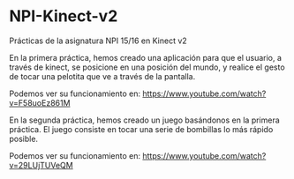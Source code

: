 # NPI-Kinect-v2
Prácticas de la asignatura NPI 15/16 en Kinect v2

En la primera práctica, hemos creado una aplicación para que el usuario, a través de kinect, se posicione en una posición del mundo, y realice el gesto de tocar una pelotita que ve a través de la pantalla.

Podemos ver su funcionamiento en:
https://www.youtube.com/watch?v=F58uoEz861M

En la segunda práctica, hemos creado un juego basándonos en la primera práctica. El juego consiste en tocar una serie de bombillas lo más rápido posible. 

Podemos ver su funcionamiento en:
https://www.youtube.com/watch?v=29LUjTUVeQM

